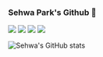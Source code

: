 ### Sehwa Park's Github 🐬

<img src="https://img.shields.io/badge/React-61DAFB?style=flat-square&logo=react&logoColor=white"/>
<img src="https://img.shields.io/badge/NextJS-000000?style=flat-square&logo=nextdotjs&logoColor=white"/>
<img src="https://img.shields.io/badge/Typescript-3178C6?style=flat-square&logo=typescript&logoColor=white"/>
<img src="https://img.shields.io/badgeJavascript-F7DF1E?style=flat-square&logo=javascript&logoColor=white"/>


![Sehwa's GitHub stats](https://github-readme-stats.vercel.app/api?username=sehwa811&show_icons=true&theme=radical)


